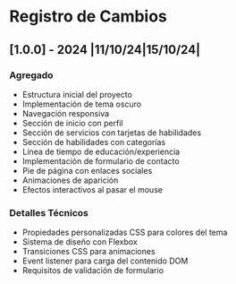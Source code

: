 # Registro de Cambios

## [1.0.0] - 2024 |11/10/24|15/10/24|

### Agregado
- Estructura inicial del proyecto
- Implementación de tema oscuro
- Navegación responsiva
- Sección de inicio con perfil
- Sección de servicios con tarjetas de habilidades
- Sección de habilidades con categorías
- Línea de tiempo de educación/experiencia
- Implementación de formulario de contacto
- Pie de página con enlaces sociales
- Animaciones de aparición
- Efectos interactivos al pasar el mouse

### Detalles Técnicos
- Propiedades personalizadas CSS para colores del tema
- Sistema de diseño con Flexbox
- Transiciones CSS para animaciones
- Event listener para carga del contenido DOM
- Requisitos de validación de formulario